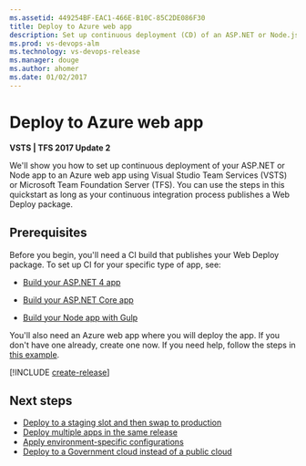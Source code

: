 ```yaml
---
ms.assetid: 449254BF-EAC1-466E-B10C-85C2DE086F30
title: Deploy to Azure web app
description: Set up continuous deployment (CD) of an ASP.NET or Node.js web deploy package to a Microsoft Azure App Services website from Release Management in Visual Studio Team Services (VSTS) or Microsoft Team Foundation Server (TFS)
ms.prod: vs-devops-alm
ms.technology: vs-devops-release
ms.manager: douge
ms.author: ahomer
ms.date: 01/02/2017
---
```


# Deploy to Azure web app

**VSTS | TFS 2017 Update 2**

We'll show you how to set up continuous deployment of your ASP.NET or Node app to an Azure web app using
Visual Studio Team Services (VSTS) or Microsoft Team Foundation Server (TFS). You can use the steps in this quickstart
as long as your continuous integration process publishes a Web Deploy package.

## Prerequisites

Before you begin, you'll need a CI build that publishes your Web Deploy package. To set up CI for your specific type of app, see:

* [Build your ASP.NET 4 app](../aspnet/build-aspnet-4.md)

* [Build your ASP.NET Core app](../aspnet/build-aspnet-core.md)

* [Build your Node app with Gulp](../nodejs/build-gulp.md)

You'll also need an Azure web app where you will deploy the app.
If you don't have one already, create one now. If you need help, follow the
steps in [this example](../../../deploy-azure/aspnet-core-to-azure-webapp.md#create-webapp-portal).

[!INCLUDE [create-release](../_shared/create-release.md)]

## Next steps

* [Deploy to a staging slot and then swap to production](howto-webdeploy-webapps.md#swapslots)
* [Deploy multiple apps in the same release](howto-webdeploy-webapps.md#multipleapps)
* [Apply environment-specific configurations](howto-webdeploy-webapps.md#configenvir)
* [Deploy to a Government cloud instead of a public cloud](howto-webdeploy-webapps.md#govtcloud)
